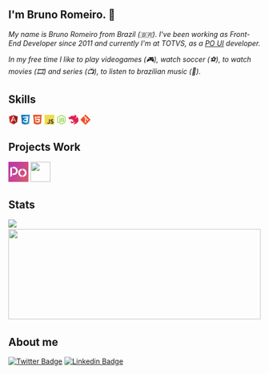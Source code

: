 ## I'm Bruno Romeiro. 🍺
<!--p align="left"> <img src="https://komarev.com/ghpvc/?username=brunoromeiro" alt="brunoromeiro" /> </p-->

*My name is Bruno Romeiro from Brazil (🇧🇷). I've been working as Front-End Developer since 2011 and currently I'm at TOTVS, as a [PO UI](https://po-ui.io) developer.*

*In my free time I like to play videogames (🎮), watch soccer (⚽️), to watch movies (🎞️) and series (📺), to listen to brazilian music (🎵).*

## Skills
<p align="left">
  <img src="https://github.com/devicons/devicon/blob/master/icons/angularjs/angularjs-original.svg" width="20" height="20"/>
  <img src="https://raw.githubusercontent.com/devicons/devicon/master/icons/css3/css3-original.svg" width="20" height="20"/>
  <img src="https://raw.githubusercontent.com/devicons/devicon/master/icons/html5/html5-original.svg" width="20" height="20"/>
  <img src="https://raw.githubusercontent.com/devicons/devicon/master/icons/javascript/javascript-original.svg" width="20" height="20"/>
  <img src="https://raw.githubusercontent.com/devicons/devicon/master/icons/nodejs/nodejs-original.svg" width="20" height="20"/>
  <img src="https://raw.githubusercontent.com/devicons/devicon/master/icons/nestjs/nestjs-plain.svg" width="20" height="20"/>
  <img src="https://raw.githubusercontent.com/devicons/devicon/master/icons/git/git-original.svg" width="20" height="20"/>
</p>

## Projects Work
<p align="left">
  <img src="https://raw.githubusercontent.com/po-ui/po-angular/master/docs/assets/po-logos/po_color_bg.svg" width="40" height="40"/>
  <img src="https://avatars.githubusercontent.com/u/68971543?s=400&u=e76ac172b5515efe57908d81d40e6941003c2015&v=4" width="40" height="40"/>
  
</p>

## Stats
<div>
  <a href="https://github.com/brunoromeiro" style="text-decoration:none">
    <img height="180em" src="https://github-readme-stats.vercel.app/api?username=brunoromeiro&show_icons=true&theme=midnight-purple" style="max-width: 100%;"/>
  </a>
</div>
<div>
  <a href="https://github.com/brunoromeiro" style="text-decoration:none">
    <img height="180em" src="https://github-readme-stats.vercel.app/api/top-langs/?username=brunoromeiro&layout=compact&langs_count=16&theme=midnight-purple" style="width: 100%;"/>
  </a>
</div>

## About me
[![Twitter Badge](https://img.shields.io/badge/-Twitter-1ca0f1?style=flat-square&labelColor=1ca0f1&logo=twitter&logoColor=white&link=https://twitter.com/brunoromeiro)](https://twitter.com/brunoromeiro)
[![Linkedin Badge](https://img.shields.io/badge/-LinkedIn-blue?style=flat-square&logo=Linkedin&logoColor=white&link=https://www.linkedin.com/in/brunoromeiro)](https://www.linkedin.com/in/brunoromeiro)
